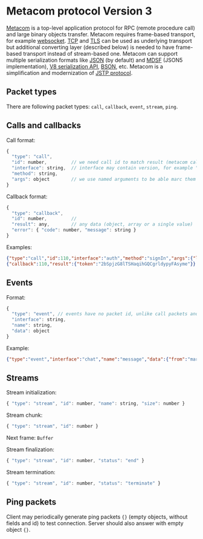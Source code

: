 # Metacom protocol Version 3

[Metacom](https://github.com/metarhia/metacom) is a top-level application
protocol for RPC (remote procedure call) and large binary objects transfer.
Metacom requires frame-based transport, for example
[websocket](https://tools.ietf.org/html/rfc6455).
[TCP](https://tools.ietf.org/html/rfc793) and
[TLS](https://tools.ietf.org/html/rfc8446) can be used as underlying transport
but additional converting layer (described below) is needed to have frame-based
transport instead of stream-based one. Metacom can support multiple serialization
formats like [JSON](https://tools.ietf.org/html/rfc8259) (by default) and
[MDSF](https://github.com/metarhia/mdsf) (JSON5 implementation),
[V8 serialization API](https://nodejs.org/api/v8.html#v8_serialization_api),
[BSON](http://bsonspec.org/), etc. Metacom is a simplification and modernization
of [JSTP protocol](https://github.com/metarhia/jstp).

## Packet types

There are following packet types: `call`, `callback`, `event`, `stream`, `ping`.

## Calls and callbacks

Call format:
```js
{
  "type": "call",
  "id": number,         // we need call id to match result (metacom callback packet)
  "interface": string,  // interface may contain version, for example "chat.5"
  "method": string,
  "args": object        // we use named arguments to be able marc them optional
}
```

Callback format:
```js
{
  "type": "callback",
  "id": number,         // 
  "result": any,        // any data (object, array or a single value)
  "error": { "code": number, "message": string }
}
```

Examples:
```json
{"type":"call","id":110,"interface":"auth","method":"signIn","args":{"login":"marcus","password":"marcus"}}
{"callback":110,"result":{"token":"2bSpjzG8lTSHaqihGQCgrldypyFAsyme"}}
```

## Events

Format:
```js
{
  "type": "event", // events have no packet id, unlike call packets and events in metacom version 2
  "interface": string,
  "name": string,
  "data": object
}
```

Example:
```json
{"type":"event","interface":"chat","name":"message","data":{"from":"marcus","message":"Hello!"}}
```

## Streams

Stream initialization:
```js
{ "type": "stream", "id": number, "name": string, "size": number }
```

Stream chunk:
```js
{ "type": "stream", "id": number }
```
Next frame: `Buffer`

Stream finalization:
```js
{ "type": "stream", "id": number, "status": "end" }
```

Stream termination:
```js
{ "type": "stream", "id": number, "status": "terminate" }
```

## Ping packets

Client may periodically generate ping packets `{}` (empty objects, without
fields and id) to test connection. Server should also answer with empty object
`{}`.
